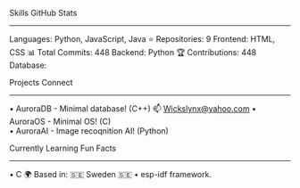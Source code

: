       

Skills                                                    GitHub Stats
------                                                    -----------
Languages: Python, JavaScript, Java                       ⭐ Repositories: 9
Frontend: HTML, CSS                                       📊 Total Commits: 448
Backend: Python                                           🏆 Contributions: 448
Database:                            

Projects                                                  Connect
--------                                                  -------
• AuroraDB - Minimal database! (C++)                       📫 Wickslynx@yahoo.com
• AuroraOS - Minimal OS! (C)                  
• AuroraAI - Image recoqnition AI! (Python)   

Currently Learning                                        Fun Facts
-----------------                                         ---------
• C                                                       🌍 Based in: 🇸🇪 Sweden 🇸🇪
• esp-idf framework.                                     
```
